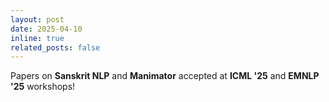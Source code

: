 ```yaml
---
layout: post
date: 2025-04-10
inline: true
related_posts: false
---
```


Papers on **Sanskrit NLP** and **Manimator** accepted at **ICML '25** and **EMNLP '25** workshops!

